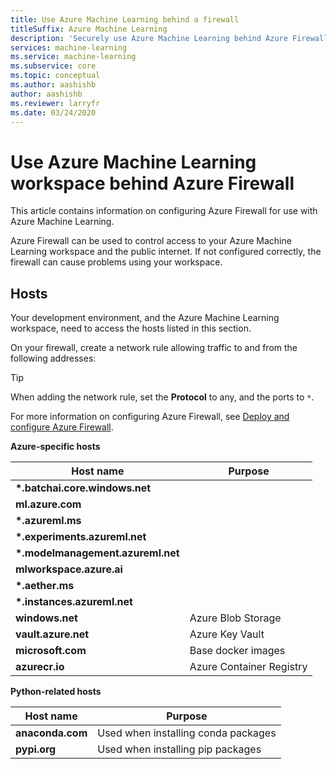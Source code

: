```yaml
---
title: Use Azure Machine Learning behind a firewall
titleSuffix: Azure Machine Learning
description: 'Securely use Azure Machine Learning behind Azure Firewall.'
services: machine-learning
ms.service: machine-learning
ms.subservice: core
ms.topic: conceptual
ms.author: aashishb
author: aashishb
ms.reviewer: larryfr
ms.date: 03/24/2020
---
```


# Use Azure Machine Learning workspace behind Azure Firewall

This article contains information on configuring Azure Firewall for use with Azure Machine Learning.

Azure Firewall can be used to control access to your Azure Machine Learning workspace and the public internet. If not configured correctly, the firewall can cause problems using your workspace.

## Hosts

Your development environment, and the Azure Machine Learning workspace, need to access the hosts listed in this section. 

On your firewall, create a network rule allowing traffic to and from the following addresses:

> [!TIP]
> When adding the network rule, set the __Protocol__ to any, and the ports to `*`.
>
> For more information on configuring Azure Firewall, see [Deploy and configure Azure Firewall](../firewall/tutorial-firewall-deploy-portal.md#configure-a-network-rule).

__Azure-specific hosts__

| **Host name** | **Purpose** |
| ---- | ---- |
| **\*.batchai.core.windows.net** | |
| **ml.azure.com** | |
| **\*.azureml.ms** | |
| **\*.experiments.azureml.net** | |
| **\*.modelmanagement.azureml.net** | |
| **mlworkspace.azure.ai** | |
| **\*.aether.ms** | |
| **\*.instances.azureml.net** | |
| **windows.net** | Azure Blob Storage |
| **vault.azure.net** | Azure Key Vault |
| **microsoft.com** | Base docker images |
| **azurecr.io** | Azure Container Registry |

__Python-related hosts__

| **Host name** | **Purpose** |
| ---- | ---- |
| **anaconda.com** | Used when installing conda packages |
| **pypi.org** | Used when installing pip packages |



